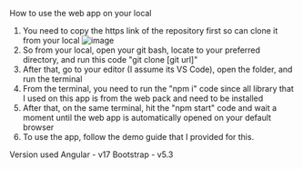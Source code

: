 How to use the web app on your local

1. You need to copy the https link of the repository first so can clone it from your local
   ![image](https://github.com/jpreynaldo/ehrlich-angular/assets/89987432/6f64225b-3fd8-4253-94fa-fd034d8b4385)
2. So from your local, open your git bash, locate to your preferred directory, and run this code "git clone [git url]"
3. After that, go to your editor (I assume its VS Code), open the folder, and run the terminal
4. From the terminal, you need to run the "npm i" code since all library that I used on this app is from the web pack and need to be installed
5. After that, on the same terminal, hit the "npm start" code and wait a moment until the web app is automatically opened on your default browser
6. To use the app, follow the demo guide that I provided for this.


Version used
Angular - v17
Bootstrap - v5.3
